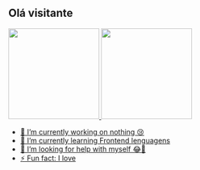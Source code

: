 ## Olá visitante

<div>
  <a href="https://github.com/RunnanC-137"> 
  <img height="180px" src="https://github-readme-stats.vercel.app/api?username=RunnanC-137&show_icons=true&theme=city_lights"/>
  <img height="180px" src="https://github-readme-stats.vercel.app/api/top-langs/?username=RunnanC-137&layout=compact&theme=apprentice" />
</div>

- 🔭 I’m currently working on nothing 😢
- 🌱 I’m currently learning Frontend lenguagens
- 🤔 I’m looking for help with myself 😂🤣
- ⚡ Fun fact: I love 
